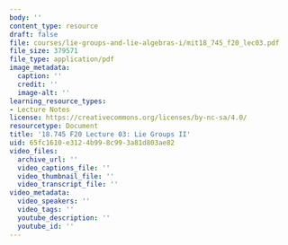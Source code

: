 ```yaml
---
body: ''
content_type: resource
draft: false
file: courses/lie-groups-and-lie-algebras-i/mit18_745_f20_lec03.pdf
file_size: 379571
file_type: application/pdf
image_metadata:
  caption: ''
  credit: ''
  image-alt: ''
learning_resource_types:
- Lecture Notes
license: https://creativecommons.org/licenses/by-nc-sa/4.0/
resourcetype: Document
title: '18.745 F20 Lecture 03: Lie Groups II'
uid: 65fc1610-e312-4b99-8c99-3a81d803ae82
video_files:
  archive_url: ''
  video_captions_file: ''
  video_thumbnail_file: ''
  video_transcript_file: ''
video_metadata:
  video_speakers: ''
  video_tags: ''
  youtube_description: ''
  youtube_id: ''
---
```

